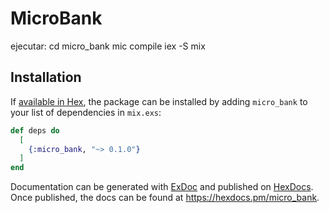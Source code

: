 # MicroBank

ejecutar:
cd micro_bank
mic compile
iex -S mix



## Installation

If [available in Hex](https://hex.pm/docs/publish), the package can be installed
by adding `micro_bank` to your list of dependencies in `mix.exs`:

```elixir
def deps do
  [
    {:micro_bank, "~> 0.1.0"}
  ]
end
```

Documentation can be generated with [ExDoc](https://github.com/elixir-lang/ex_doc)
and published on [HexDocs](https://hexdocs.pm). Once published, the docs can
be found at <https://hexdocs.pm/micro_bank>.

